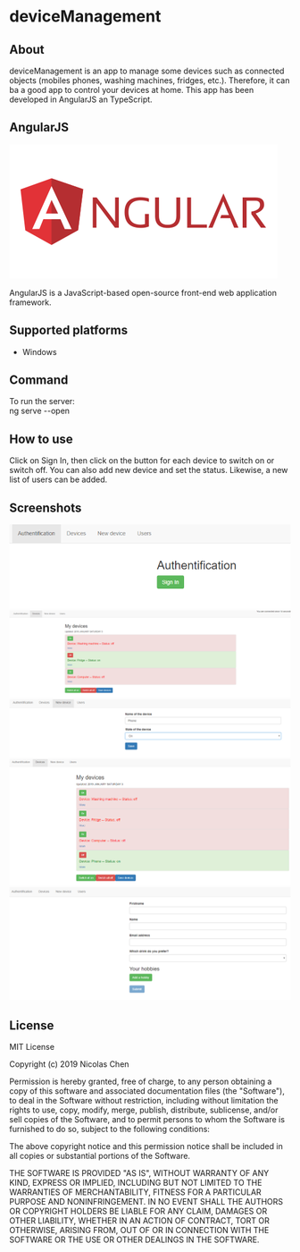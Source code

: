 # deviceManagement

## About
deviceManagement is an app to manage some devices such as connected objects (mobiles phones, washing machines, fridges, etc.). Therefore, it can ba a good app to control your devices at home. This app has been developed in AngularJS an TypeScript.

## AngularJS
![image6](https://github.com/nicolaschen1/deviceManagement/blob/master/images/angular-card.png)  
  
 AngularJS is a JavaScript-based open-source front-end web application framework.

## Supported platforms
- Windows

## Command
To run the server:  
ng serve --open

## How to use
Click on Sign In, then click on the button for each device to switch on or switch off.
You can also add new device and set the status. Likewise, a new list of users can be added.

## Screenshots
![image5](https://github.com/nicolaschen1/deviceManagement/blob/master/images/js5.PNG)
![image1](https://github.com/nicolaschen1/deviceManagement/blob/master/images/js1.PNG)
![image2](https://github.com/nicolaschen1/deviceManagement/blob/master/images/js2.PNG)
![image3](https://github.com/nicolaschen1/deviceManagement/blob/master/images/js3.PNG)
![image4](https://github.com/nicolaschen1/deviceManagement/blob/master/images/js4.PNG)

## License
MIT License

Copyright (c) 2019 Nicolas Chen

Permission is hereby granted, free of charge, to any person obtaining a copy
of this software and associated documentation files (the "Software"), to deal
in the Software without restriction, including without limitation the rights
to use, copy, modify, merge, publish, distribute, sublicense, and/or sell
copies of the Software, and to permit persons to whom the Software is
furnished to do so, subject to the following conditions:

The above copyright notice and this permission notice shall be included in all
copies or substantial portions of the Software.

THE SOFTWARE IS PROVIDED "AS IS", WITHOUT WARRANTY OF ANY KIND, EXPRESS OR
IMPLIED, INCLUDING BUT NOT LIMITED TO THE WARRANTIES OF MERCHANTABILITY,
FITNESS FOR A PARTICULAR PURPOSE AND NONINFRINGEMENT. IN NO EVENT SHALL THE
AUTHORS OR COPYRIGHT HOLDERS BE LIABLE FOR ANY CLAIM, DAMAGES OR OTHER
LIABILITY, WHETHER IN AN ACTION OF CONTRACT, TORT OR OTHERWISE, ARISING FROM,
OUT OF OR IN CONNECTION WITH THE SOFTWARE OR THE USE OR OTHER DEALINGS IN THE
SOFTWARE.
